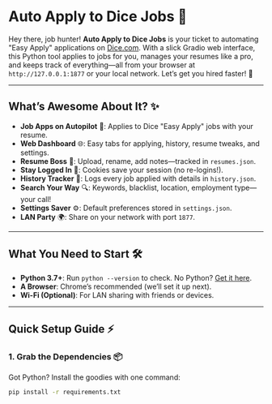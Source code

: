 # Auto Apply to Dice Jobs 🎉

Hey there, job hunter! **Auto Apply to Dice Jobs** is your ticket to automating "Easy Apply" applications on [Dice.com](https://www.dice.com). With a slick Gradio web interface, this Python tool applies to jobs for you, manages your resumes like a pro, and keeps track of everything—all from your browser at `http://127.0.0.1:1877` or your local network. Let’s get you hired faster! 🚀

---

## What’s Awesome About It? ✨

- **Job Apps on Autopilot** 🤖: Applies to Dice "Easy Apply" jobs with your resume.
- **Web Dashboard** 🌐: Easy tabs for applying, history, resume tweaks, and settings.
- **Resume Boss** 📄: Upload, rename, add notes—tracked in `resumes.json`.
- **Stay Logged In** 🍪: Cookies save your session (no re-logins!).
- **History Tracker** 📜: Logs every job applied with details in `history.json`.
- **Search Your Way** 🔍: Keywords, blacklist, location, employment type—your call!
- **Settings Saver** ⚙️: Default preferences stored in `settings.json`.
- **LAN Party** 🌍: Share on your network with port `1877`.

---

## What You Need to Start 🛠️

- **Python 3.7+**: Run `python --version` to check. No Python? [Get it here](https://www.python.org/downloads/).
- **A Browser**: Chrome’s recommended (we’ll set it up next).
- **Wi-Fi (Optional)**: For LAN sharing with friends or devices.

---

## Quick Setup Guide ⚡

### 1. Grab the Dependencies 📦
Got Python? Install the goodies with one command:
```bash
pip install -r requirements.txt
